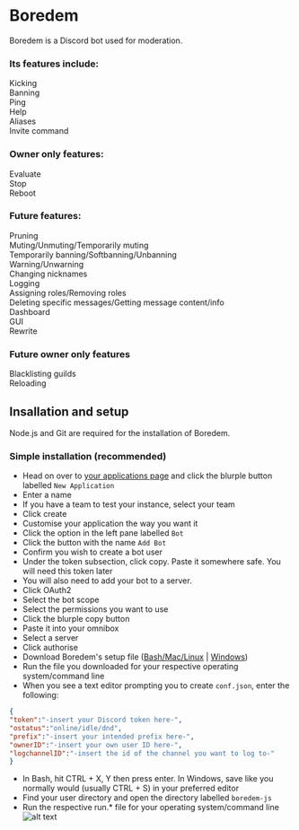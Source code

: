 # Boredem
Boredem is a Discord bot used for moderation.
### Its features include:
Kicking<br/>
Banning<br/>
Ping<br/>
Help<br/>
Aliases<br/>
Invite command
### Owner only features:
Evaluate<br/>
Stop<br/>
Reboot<br/>

### Future features:
Pruning<br/>
Muting/Unmuting/Temporarily muting<br/>
Temporarily banning/Softbanning/Unbanning<br/>
Warning/Unwarning<br/>
Changing nicknames<br/>
Logging<br/>
Assigning roles/Removing roles<br/>
Deleting specific messages/Getting message content/info<br/>
Dashboard<br/>
GUI<br/>
Rewrite

### Future owner only features
Blacklisting guilds<br/>
Reloading

## Insallation and setup
Node.js and Git are required for the installation of Boredem.
### Simple installation (recommended)
* Head on over to [your applications page](https://discordapp.com/developers/applications) and click the blurple button labelled `New Application`
* Enter a name
* If you have a team to test your instance, select your team
* Click create
* Customise your application the way you want it
* Click the option in the left pane labelled `Bot`
* Click the button with the name `Add Bot`
* Confirm you wish to create a bot user
* Under the token subsection, click copy. Paste it somewhere safe. You will need this token later
* You will also need to add your bot to a server.
* Click OAuth2
* Select the bot scope
* Select the permissions you want to use
* Click the blurple copy button
* Paste it into your omnibox
* Select a server
* Click authorise
* Download Boredem's setup file ([Bash/Mac/Linux](https://boredem.uk.to/downloads/open-source/boredem-js/setup.sh) | [Windows](https://boredem.uk.to/downloads/open-source/boredem-js/setup.bat))
* Run the file you downloaded for your respective operating system/command line
* When you see a text editor prompting you to create `conf.json`, enter the following:
```json
{
"token":"-insert your Discord token here-",
"ostatus":"online/idle/dnd",
"prefix":"-insert your intended prefix here-",
"ownerID":"-insert your own user ID here-",
"logchannelID":"-insert the id of the channel you want to log to-"
}
```
* In Bash, hit CTRL + X, Y then press enter. In Windows, save like you normally would (usually CTRL + S) in your preferred editor
* Find your user directory and open the directory labelled `boredem-js`
* Run the respective run.* file for your operating system/command line<br/>
![alt text](https://github.com/boredemdiscord/boredem-js/blob/master/resources/simpleinstallation.gif?raw=true)
